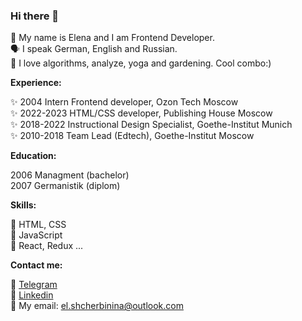 ### Hi there 👋 

👩 My name is Elena and I am Frontend Developer.  
🗣 I speak German, English and Russian.  
🌱 I love algorithms, analyze, yoga and gardening. Cool combo:)  

**Experience:**

✨ 2004 Intern Frontend developer, Ozon Tech Moscow  
✨ 2022-2023 HTML/CSS developer, Publishing House Moscow  
✨ 2018-2022 Instructional Design Specialist, Goethe-Institut Munich   
✨ 2010-2018 Team Lead (Edtech), Goethe-Institut Moscow  

**Education:**

2006 Managment (bachelor)  
2007 Germanistik (diplom)  

**Skills:**

🎯 HTML, CSS  
🎯 JavaScript  
🎯 React, Redux ...   

**Contact me:**

🔭 [Telegram](https://t.me/el_shcherbinina)  
🔭 [Linkedin](https://www.linkedin.com/in/el-shcherbinina/)  
🔭 My email: el.shcherbinina@outlook.com  
